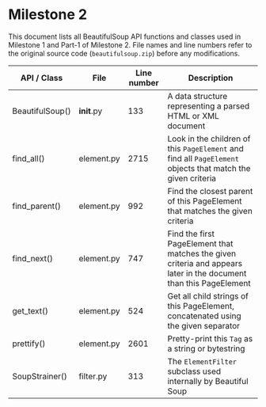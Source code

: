 # Milestone 2

This document lists all BeautifulSoup API functions and classes used in Milestone 1 and Part-1 of Milestone 2. File names and line numbers refer to the original source code (`beautifulsoup.zip`) before any modifications.

| API / Class | File | Line number | Description |
|-------------|------|------------|-------------|
| BeautifulSoup() | __init__.py | 133 | A data structure representing a parsed HTML or XML document |
| find_all() | element.py | 2715 | Look in the children of this `PageElement` and find all `PageElement` objects that match the given criteria |
| find_parent() | element.py | 992 | Find the closest parent of this PageElement that matches the given criteria |
| find_next() | element.py | 747 | Find the first PageElement that matches the given criteria and appears later in the document than this PageElement |
| get_text() | element.py | 524 | Get all child strings of this PageElement, concatenated using the given separator |
| prettify() | element.py | 2601 | Pretty-print this `Tag` as a string or bytestring |
| SoupStrainer() | filter.py | 313 | The `ElementFilter` subclass used internally by Beautiful Soup |